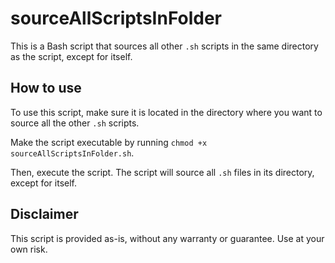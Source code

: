 # sourceAllScriptsInFolder

This is a Bash script that sources all other `.sh` scripts in the same directory as the script, except for itself.

## How to use

To use this script, make sure it is located in the directory where you want to source all the other `.sh` scripts.

Make the script executable by running `chmod +x sourceAllScriptsInFolder.sh`.

Then, execute the script. The script will source all `.sh` files in its directory, except for itself.

## Disclaimer

This script is provided as-is, without any warranty or guarantee. Use at your own risk.
